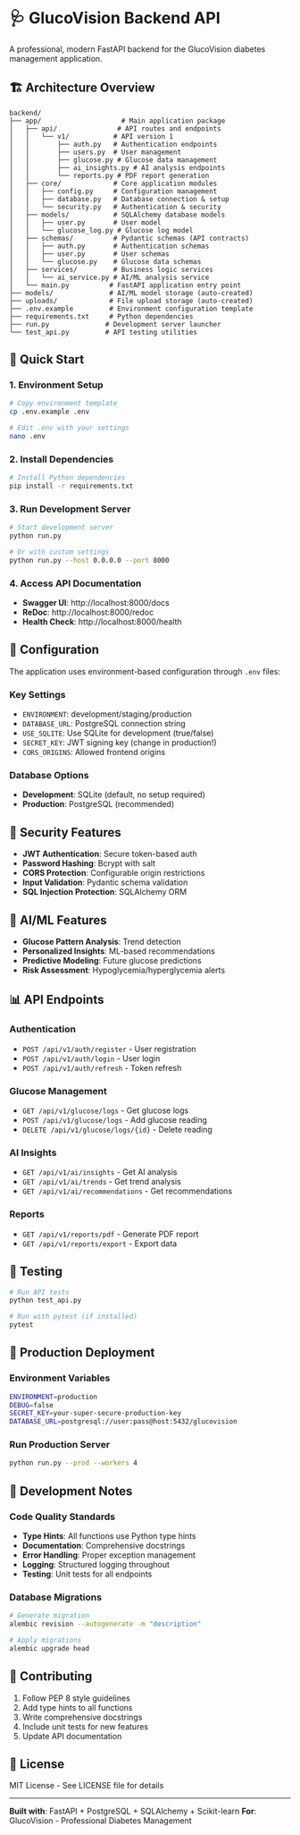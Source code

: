 # 🩺 GlucoVision Backend API

A professional, modern FastAPI backend for the GlucoVision diabetes management application.

## 🏗️ Architecture Overview

```
backend/
├── app/                    # Main application package
│   ├── api/               # API routes and endpoints
│   │   └── v1/           # API version 1
│   │       ├── auth.py   # Authentication endpoints
│   │       ├── users.py  # User management
│   │       ├── glucose.py # Glucose data management
│   │       ├── ai_insights.py # AI analysis endpoints
│   │       └── reports.py # PDF report generation
│   ├── core/             # Core application modules
│   │   ├── config.py     # Configuration management
│   │   ├── database.py   # Database connection & setup
│   │   └── security.py   # Authentication & security
│   ├── models/           # SQLAlchemy database models
│   │   ├── user.py       # User model
│   │   └── glucose_log.py # Glucose log model
│   ├── schemas/          # Pydantic schemas (API contracts)
│   │   ├── auth.py       # Authentication schemas
│   │   ├── user.py       # User schemas
│   │   └── glucose.py    # Glucose data schemas
│   ├── services/         # Business logic services
│   │   └── ai_service.py # AI/ML analysis service
│   └── main.py          # FastAPI application entry point
├── models/              # AI/ML model storage (auto-created)
├── uploads/             # File upload storage (auto-created)
├── .env.example         # Environment configuration template
├── requirements.txt     # Python dependencies
├── run.py              # Development server launcher
└── test_api.py         # API testing utilities
```

## 🚀 Quick Start

### 1. Environment Setup
```bash
# Copy environment template
cp .env.example .env

# Edit .env with your settings
nano .env
```

### 2. Install Dependencies
```bash
# Install Python dependencies
pip install -r requirements.txt
```

### 3. Run Development Server
```bash
# Start development server
python run.py

# Or with custom settings
python run.py --host 0.0.0.0 --port 8000
```

### 4. Access API Documentation
- **Swagger UI**: http://localhost:8000/docs
- **ReDoc**: http://localhost:8000/redoc
- **Health Check**: http://localhost:8000/health

## 🔧 Configuration

The application uses environment-based configuration through `.env` files:

### Key Settings
- `ENVIRONMENT`: development/staging/production
- `DATABASE_URL`: PostgreSQL connection string
- `USE_SQLITE`: Use SQLite for development (true/false)
- `SECRET_KEY`: JWT signing key (change in production!)
- `CORS_ORIGINS`: Allowed frontend origins

### Database Options
- **Development**: SQLite (default, no setup required)
- **Production**: PostgreSQL (recommended)

## 🔐 Security Features

- **JWT Authentication**: Secure token-based auth
- **Password Hashing**: Bcrypt with salt
- **CORS Protection**: Configurable origin restrictions
- **Input Validation**: Pydantic schema validation
- **SQL Injection Protection**: SQLAlchemy ORM

## 🤖 AI/ML Features

- **Glucose Pattern Analysis**: Trend detection
- **Personalized Insights**: ML-based recommendations
- **Predictive Modeling**: Future glucose predictions
- **Risk Assessment**: Hypoglycemia/hyperglycemia alerts

## 📊 API Endpoints

### Authentication
- `POST /api/v1/auth/register` - User registration
- `POST /api/v1/auth/login` - User login
- `POST /api/v1/auth/refresh` - Token refresh

### Glucose Management
- `GET /api/v1/glucose/logs` - Get glucose logs
- `POST /api/v1/glucose/logs` - Add glucose reading
- `DELETE /api/v1/glucose/logs/{id}` - Delete reading

### AI Insights
- `GET /api/v1/ai/insights` - Get AI analysis
- `GET /api/v1/ai/trends` - Get trend analysis
- `GET /api/v1/ai/recommendations` - Get recommendations

### Reports
- `GET /api/v1/reports/pdf` - Generate PDF report
- `GET /api/v1/reports/export` - Export data

## 🧪 Testing

```bash
# Run API tests
python test_api.py

# Run with pytest (if installed)
pytest
```

## 🚀 Production Deployment

### Environment Variables
```bash
ENVIRONMENT=production
DEBUG=false
SECRET_KEY=your-super-secure-production-key
DATABASE_URL=postgresql://user:pass@host:5432/glucovision
```

### Run Production Server
```bash
python run.py --prod --workers 4
```

## 📝 Development Notes

### Code Quality Standards
- **Type Hints**: All functions use Python type hints
- **Documentation**: Comprehensive docstrings
- **Error Handling**: Proper exception management
- **Logging**: Structured logging throughout
- **Testing**: Unit tests for all endpoints

### Database Migrations
```bash
# Generate migration
alembic revision --autogenerate -m "description"

# Apply migrations
alembic upgrade head
```

## 🤝 Contributing

1. Follow PEP 8 style guidelines
2. Add type hints to all functions
3. Write comprehensive docstrings
4. Include unit tests for new features
5. Update API documentation

## 📄 License

MIT License - See LICENSE file for details

---

**Built with**: FastAPI + PostgreSQL + SQLAlchemy + Scikit-learn
**For**: GlucoVision - Professional Diabetes Management
